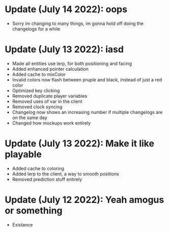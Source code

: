# Update (July 14 2022): oops
- Sorry im changing to many things, im gonna hold off doing the changelogs for a while

# Update (July 13 2022): iasd
- Made all entities use lerp, for both positioning and facing
- Added enhanced pointer calculation
- Added cache to mixColor
- Invalid colors now flash between pruple and black, instead of just a red color
- Optimized key clicking
- Removed duplicate player variables
- Removed uses of var in the client
- Removed clock syncing
- Changelog now shows an increasing number if multiple changelogs are on the same day
- Changed how mockups work entirely

# Update (July 13 2022): Make it like playable
- Added cache to coloring
- Added lerp to the client, a way to smooth positions
- Removed prediction stuff entirely

# Update (July 12 2022): Yeah amogus or something
- Existance